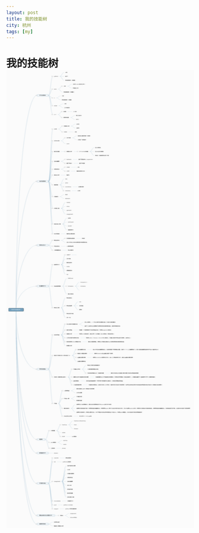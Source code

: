 ```yaml
---
layout: post
title: 我的技能树 
city: 杭州 
tags: [my]
---
```


我的技能树
=============
<style>
		* { border:0; margin:0; padding:0; }
		p { position:absolute; top:3px; right:28px; color:#555; font:bold 13px/1 sans-serif;}

		.zoom {
			display:inline-block;
			position: relative;
		}
		
		/* magnifying glass icon */
		.zoom:after {
			content:'';
			display:block; 
			width:33px; 
			height:33px; 
			position:absolute; 
			top:0;
			right:0;
		}

		.zoom img {
			display: block;
		}

		.zoom img::selection { background-color: transparent; }

		#ex2 img:hover { cursor: url(grab.cur), default; }
		#ex2 img:active { cursor: url(grabbed.cur), default; }
</style>
<script type="text/javascript" src="/js/jquery-1.7.1.js"></script>
<script type="text/javascript" src="/js/jquery.zoom.min.js"></script>

<script type="text/javascript">
	jQuery(document).ready(function(){
		jQuery('#ex1').zoom();	
	});
</script>


<span  id='ex1'>
		<img src='/images/my_ability_tree.png' width="520px" height="1230"  alt="我的技能树"/>
</span>

